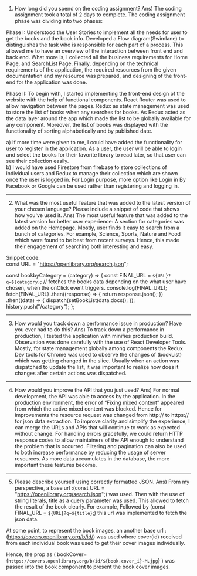 1.	How long did you spend on the coding assignment? 
Ans)  The coding assignment took a total of 2 days to complete. The coding assignment phase was dividing into two phases:
           
  Phase I: Understood the User Stories to implement all the needs for user to get the books and the book info. Developed a Flow diagram(Swimlane) to distinguishes the task who is responsible for each part of a process. This allowed me to have an overview of the interaction between front end and back end. 
  What more is, I collected all the business requirements for Home Page, and SearchList Page. Finally, depending on the technical requirements of the application, the required resources from the given documentation and my resource was prepared, and designing of the front-end  for the application was done. 

  Phase II: To begin with, I started implementing the front-end design of the website with the help of functional components. React Router was used to allow navigation between the pages. 
  Redux as state management was used to store the list of books when any searches for books. As Redux acted as the data layer around the app which made the list to be globally available for any component. Moreover, the list of books was displayed with the functionality of sorting alphabetically and by published date.

  a)	If more time were given to me, I could have added the functionality  for user to register in the application. As a user, the user will be able to login and select the books for their favorite library to read later, so that user can see their collection easily.  
  b)	I would have used Firestore from firebase to store collections of individual users and Redux to manage their collection which are shown once the user is logged in. For Login purpose, more option like Login in By Facebook or Google can be used rather than registering and logging in.

---------------------------------------------------------------------------------------------------------------------------------------------------------------------------------
   
2.	What was the most useful feature that was added to the latest version of your chosen language? Please include a snippet of code that shows how you've used it.
Ans) The most useful feature that was added to the latest version for better user experience: 
    A section for categories was added on the Homepage. Mostly, user finds it easy to search from a bunch of categories. For example, Science, Sports, Nature and Food which were found to be best from recent surveys. Hence, this made their engagement of searching both interesting and easy.
                   
Snippet code:  
const URL = "https://openlibrary.org/search.json";

  const bookbyCategory = (category) => {
    const FINAL_URL = `${URL}?q=${category}`; // fetches the books data depending on the what user have chosen, when the onClick event triggers.
    console.log(FINAL_URL);
    fetch(FINAL_URL)
      .then((response) => {
        return response.json();
      })
      .then((data) => {
        dispatch(setBookList(data.docs));
      });
    history.push("/category");
  };
  
  
  --------------------------------------------------------------------------------------------------------------------------------------------------------------------------------
  
  
 3. How would you track down a performance issue in production? Have you ever had to do this?
 Ans) To track down a performance in production, I tested the application with minifies production build. Observation was done carefully with the use of React Developer Tools.
       Mostly, for state management globally among components the Redux Dev tools for Chrome was used to observe the changes of (bookList) which was getting changed in the slice. 
       Usually when an action was dispatched to update the list, it was important to realize how does it changes after certain actions was dispatched.
   
----------------------------------------------------------------------------------------------------------------------------------------------------------------------------------
4. How would you improve the API that you just used?
Ans) For normal development, the API was able to access by the application. In the production environment, the error of “Fixing mixed content” appeared from which the active mixed content was blocked. 
Hence for improvements the resource request was changed from http:// to https:// for json data extraction. To improve clarity and simplify the experience, I can  merge the URLs and APIs that will continue to work as expected without change. 
For handling errors gracefully, we could return HTTP response codes to allow maintainers of the API enough to understand the problem that is occurred. 
Filtering and pagination can also be used to both increase performance by reducing the usage of server resources.
As more data accumulates in the database, the more important these features become.

-----------------------------------------------------------------------------------------------------------------------------------------------------------------------------------

5.	Please describe yourself using correctly formatted JSON.
Ans) From my perspective, a base url :(const URL = "https://openlibrary.org/search.json";) was used.
Then with the use of string literals, title as a query parameter was used. This allowed to fetch the result of the book clearly. 
For example,  Followed by (const FINAL_URL = `${URL}?q=${title}`;) this url was implemented to fetch the json data.

At some point, to represent the book images, an another base url :(https://covers.openlibrary.org/b/id/) was used
where cover(id) received from each individual book was used to get their cover images individually. 

Hence, the prop as   (  bookCover={`https://covers.openlibrary.org/b/id/${book.cover_i}-M.jpg`} ) was passed into the book component to present the book cover images.




